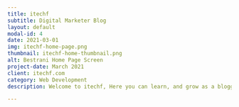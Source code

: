 ```yaml
---
title: itechf
subtitle: Digital Marketer Blog
layout: default
modal-id: 4
date: 2021-03-01
img: itechf-home-page.png
thumbnail: itechf-home-thumbnail.png
alt: Bestrani Home Page Screen
project-date: March 2021
client: itechf.com
category: Web Development
description: Welcome to itechf, Here you can learn, and grow as a blogger or digital marketer. How-To Guide for bloggers, freelancers & Small businesses to increase traffic, sales & brand value.

---
```

